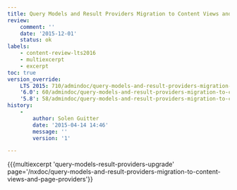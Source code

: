 ```yaml
---
title: Query Models and Result Providers Migration to Content Views and Page Providers
review:
    comment: ''
    date: '2015-12-01'
    status: ok
labels:
    - content-review-lts2016
    - multiexcerpt
    - excerpt
toc: true
version_override:
    LTS 2015: 710/admindoc/query-models-and-result-providers-migration-to-content-views-and-page-providers
    '6.0': 60/admindoc/query-models-and-result-providers-migration-to-content-views-and-page-providers
    '5.8': 58/admindoc/query-models-and-result-providers-migration-to-content-views-and-page-providers
history:
    -
        author: Solen Guitter
        date: '2015-04-14 14:46'
        message: ''
        version: '1'

---
```

{{{multiexcerpt 'query-models-result-providers-upgrade' page='/nxdoc/query-models-and-result-providers-migration-to-content-views-and-page-providers'}}
